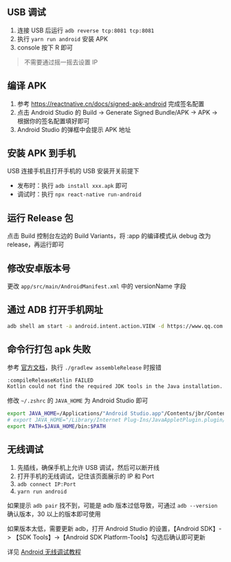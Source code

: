 ## USB 调试

1. 连接 USB 后运行 `adb reverse tcp:8081 tcp:8081`
2. 执行 `yarn run android` 安装 APK
3. console 按下 R 即可

> 不需要通过摇一摇去设置 IP

## 编译 APK

1. 参考 https://reactnative.cn/docs/signed-apk-android 完成签名配置
2. 点击 Android Studio 的 Build -> Generate Signed Bundle/APK -> APK -> 根据你的签名配置填好即可
3. Android Studio 的弹框中会提示 APK 地址

## 安装 APK 到手机

USB 连接手机且打开手机的 USB 安装开关前提下

- 发布时：执行 `adb install xxx.apk` 即可
- 调试时：执行 `npx react-native run-android`

## 运行 Release 包

点击 Build 控制台左边的 Build Variants，将 :app 的编译模式从 debug 改为 release，再运行即可

## 修改安卓版本号

更改 `app/src/main/AndroidManifest.xml` 中的 versionName 字段

## 通过 ADB 打开手机网址

```sh
adb shell am start -a android.intent.action.VIEW -d https://www.qq.com
```

## 命令行打包 apk 失败
参考 [官方文档](https://reactnative.cn/docs/0.72/signed-apk-android)，执行 `./gradlew assembleRelease` 时报错

```sh
:compileReleaseKotlin FAILED
Kotlin could not find the required JDK tools in the Java installation. Make sure Kotlin compilation is running on a JDK, not JRE
```

修改 `~/.zshrc` 的 `JAVA_HOME` 为 Android Studio 即可

```sh
export JAVA_HOME=/Applications/"Android Studio.app"/Contents/jbr/Contents/Home
# export JAVA_HOME="/Library/Internet Plug-Ins/JavaAppletPlugin.plugin/Contents/Home"
export PATH=$JAVA_HOME/bin:$PATH
```

## 无线调试
1. 先插线，确保手机上允许 USB 调试，然后可以断开线
2. 打开手机的无线调试，记住该页面展示的 IP 和 Port
3. `adb connect IP:Port`
4. `yarn run android`

如果提示 `adb pair` 找不到，可能是 adb 版本过低导致，可通过 `adb --version` 确认版本，30 以上的版本即可使用

如果版本太低，需要更新 adb，打开 Android Studio 的设置，【Android SDK】-> 【SDK Tools】->【Android SDK Platform-Tools】勾选后确认即可更新

详见 [Android 无线调试教程](https://www.cnblogs.com/qianguyihao/p/3824988.html)